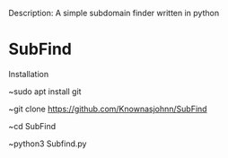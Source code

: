 Description: A simple subdomain finder written in python


# SubFind

Installation

~sudo apt install git

~git clone https://github.com/Knownasjohnn/SubFind

~cd SubFind

~python3 Subfind.py

